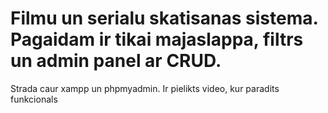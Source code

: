 # Filmu un serialu skatisanas sistema. Pagaidam ir tikai majaslappa, filtrs un admin panel ar CRUD.
Strada caur xampp un phpmyadmin.
Ir pielikts video, kur paradits funkcionals
